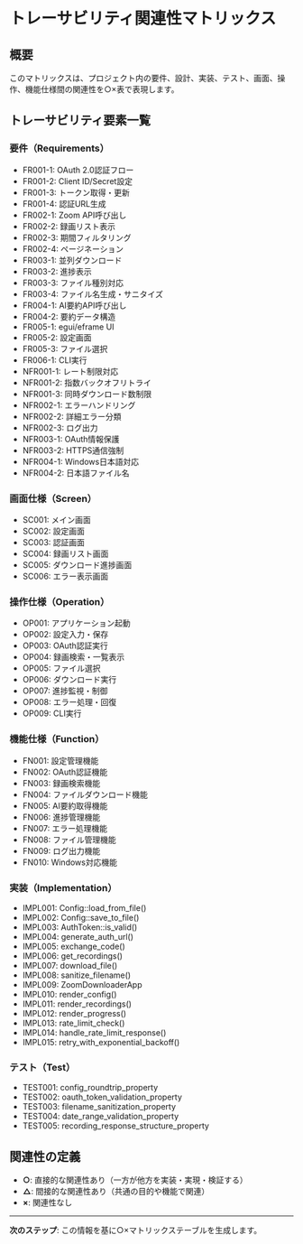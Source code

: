 # トレーサビリティ関連性マトリックス

## 概要

このマトリックスは、プロジェクト内の要件、設計、実装、テスト、画面、操作、機能仕様間の関連性を○×表で表現します。

## トレーサビリティ要素一覧

### 要件（Requirements）
- FR001-1: OAuth 2.0認証フロー
- FR001-2: Client ID/Secret設定
- FR001-3: トークン取得・更新
- FR001-4: 認証URL生成
- FR002-1: Zoom API呼び出し
- FR002-2: 録画リスト表示
- FR002-3: 期間フィルタリング
- FR002-4: ページネーション
- FR003-1: 並列ダウンロード
- FR003-2: 進捗表示
- FR003-3: ファイル種別対応
- FR003-4: ファイル名生成・サニタイズ
- FR004-1: AI要約API呼び出し
- FR004-2: 要約データ構造
- FR005-1: egui/eframe UI
- FR005-2: 設定画面
- FR005-3: ファイル選択
- FR006-1: CLI実行
- NFR001-1: レート制限対応
- NFR001-2: 指数バックオフリトライ
- NFR001-3: 同時ダウンロード数制限
- NFR002-1: エラーハンドリング
- NFR002-2: 詳細エラー分類
- NFR002-3: ログ出力
- NFR003-1: OAuth情報保護
- NFR003-2: HTTPS通信強制
- NFR004-1: Windows日本語対応
- NFR004-2: 日本語ファイル名

### 画面仕様（Screen）
- SC001: メイン画面
- SC002: 設定画面
- SC003: 認証画面
- SC004: 録画リスト画面
- SC005: ダウンロード進捗画面
- SC006: エラー表示画面

### 操作仕様（Operation）
- OP001: アプリケーション起動
- OP002: 設定入力・保存
- OP003: OAuth認証実行
- OP004: 録画検索・一覧表示
- OP005: ファイル選択
- OP006: ダウンロード実行
- OP007: 進捗監視・制御
- OP008: エラー処理・回復
- OP009: CLI実行

### 機能仕様（Function）
- FN001: 設定管理機能
- FN002: OAuth認証機能
- FN003: 録画検索機能
- FN004: ファイルダウンロード機能
- FN005: AI要約取得機能
- FN006: 進捗管理機能
- FN007: エラー処理機能
- FN008: ファイル管理機能
- FN009: ログ出力機能
- FN010: Windows対応機能

### 実装（Implementation）
- IMPL001: Config::load_from_file()
- IMPL002: Config::save_to_file()
- IMPL003: AuthToken::is_valid()
- IMPL004: generate_auth_url()
- IMPL005: exchange_code()
- IMPL006: get_recordings()
- IMPL007: download_file()
- IMPL008: sanitize_filename()
- IMPL009: ZoomDownloaderApp
- IMPL010: render_config()
- IMPL011: render_recordings()
- IMPL012: render_progress()
- IMPL013: rate_limit_check()
- IMPL014: handle_rate_limit_response()
- IMPL015: retry_with_exponential_backoff()

### テスト（Test）
- TEST001: config_roundtrip_property
- TEST002: oauth_token_validation_property
- TEST003: filename_sanitization_property
- TEST004: date_range_validation_property
- TEST005: recording_response_structure_property

## 関連性の定義

- **○**: 直接的な関連性あり（一方が他方を実装・実現・検証する）
- **△**: 間接的な関連性あり（共通の目的や機能で関連）
- **×**: 関連性なし

---

**次のステップ**: この情報を基に○×マトリックステーブルを生成します。